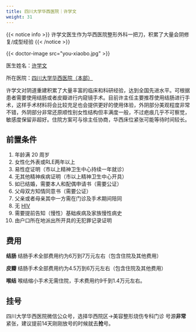 ```yaml
---
title: 四川大学华西医院｜许学文
weight: 31
---
```


{{< notice info >}} 许学文医生作为华西医院整形外科一把刀，积累了大量会阴修复/成型经验 {{< /notice >}}

{{< doctor-image src="you-xiaobo.jpg" >}}

医生姓名：[许学文](https://www.haodf.com/doctor/25624.html)

所在医院：[四川大学华西医院（本部）](https://www.amap.com/place/B001C05YG2)

许学文对阴道重建积累了大量丰富的临床和科研经验，达到全国先进水平。可根据患者需要使用结肠或者皮瓣进行内窥镜手术。目前许主任主要推荐使用结肠进行手术，这样手术材料将会比较充足也会提供更好的使用体验，外阴部分美观程度非常不错，外阴部分非常还原顺性别女性结构但丰满度一般，不过疤痕几乎不可察觉，敏感度保留非超好。住院方案可与徐主任协商，华西床位紧张可能等待时间较长。


## 前置条件

1. 年龄满 20 周岁
2. 女性化外表或RLE两年以上
3. 易性症证明（市以上精神卫生中心持续一年就诊）
4. 无其他精神疾病证明（市以上精神卫生中心开具）
5. 如已结婚，需要本人和配偶申请书（需要公证）
6. 父母双方知情同意书（需要公证）
7. 父亲或者母亲其中一方需在门诊及手术期间陪同
8. 无 [HIV](https://zh.wikipedia.org/zh-cn/HIV)
9. 需要提前告知（慢性）基础疾病及家族慢性病史
10. 由户口所在地派出所开具的无犯罪记录证明


## 费用

**结肠**
结肠手术全部费用约为6万到7万元左右（包含住院及其他费用）

**皮瓣**
结肠手术全部费用约为4.5万到6万元左右（包含住院及其他费用）

**喉结**
喉结缩小手术无需住院，手术费用约9千到1.4万元左右。


## 挂号

   四川大学华西医院微信公众号，选择华西院区→美容整形烧伤专科门诊
   号源**非常**紧张，建议提前14天刚刚放号的时候就去**抢**号。

